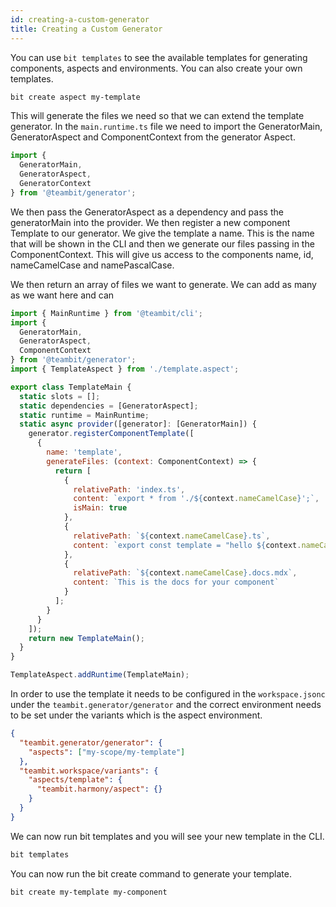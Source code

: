 ```yaml
---
id: creating-a-custom-generator
title: Creating a Custom Generator
---
```


You can use `bit templates` to see the available templates for generating components, aspects and environments. You can also create your own templates.

```bash
bit create aspect my-template
```

This will generate the files we need so that we can extend the template generator. In the `main.runtime.ts` file we need to import the GeneratorMain,
GeneratorAspect and ComponentContext from the generator Aspect.

```jsx
import {
  GeneratorMain,
  GeneratorAspect,
  GeneratorContext
} from '@teambit/generator';
```

We then pass the GeneratorAspect as a dependency and pass the generatorMain into the provider. We then register a new component Template to our generator. We give the template a name. This is the name that will be shown in the CLI and then we generate our files passing in the ComponentContext. This will give us access to the components name, id, nameCamelCase and namePascalCase.

We then return an array of files we want to generate. We can add as many as we want here and can

```jsx
import { MainRuntime } from '@teambit/cli';
import {
  GeneratorMain,
  GeneratorAspect,
  ComponentContext
} from '@teambit/generator';
import { TemplateAspect } from './template.aspect';

export class TemplateMain {
  static slots = [];
  static dependencies = [GeneratorAspect];
  static runtime = MainRuntime;
  static async provider([generator]: [GeneratorMain]) {
    generator.registerComponentTemplate([
      {
        name: 'template',
        generateFiles: (context: ComponentContext) => {
          return [
            {
              relativePath: 'index.ts',
              content: `export * from './${context.nameCamelCase}';`,
              isMain: true
            },
            {
              relativePath: `${context.nameCamelCase}.ts`,
              content: `export const template = "hello ${context.nameCamelCase} template!";`
            },
            {
              relativePath: `${context.nameCamelCase}.docs.mdx`,
              content: `This is the docs for your component`
            }
          ];
        }
      }
    ]);
    return new TemplateMain();
  }
}

TemplateAspect.addRuntime(TemplateMain);
```

In order to use the template it needs to be configured in the `workspace.jsonc` under the `teambit.generator/generator` and the correct environment needs to be set under the variants which is the aspect environment.

```json
{
  "teambit.generator/generator": {
    "aspects": ["my-scope/my-template"]
  },
  "teambit.workspace/variants": {
    "aspects/template": {
      "teambit.harmony/aspect": {}
    }
  }
}
```

We can now run bit templates and you will see your new template in the CLI.

```bash
bit templates
```

You can now run the bit create command to generate your template.

```bash
bit create my-template my-component
```
